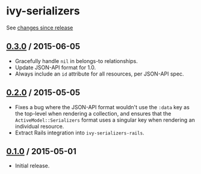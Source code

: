 # ivy-serializers

See [changes since release][HEAD]

## [0.3.0][] / 2015-06-05

* Gracefully handle `nil` in belongs-to relationships.
* Update JSON-API format for 1.0.
* Always include an `id` attribute for all resources, per JSON-API spec.

## [0.2.0][] / 2015-05-05

* Fixes a bug where the JSON-API format wouldn't use the `:data` key as the
  top-level when rendering a collection, and ensures that the
  `ActiveModel::Serializers` format uses a singular key when rendering an
  individual resource.
* Extract Rails integration into `ivy-serializers-rails`.

## [0.1.0][] / 2015-05-01

* Initial release.

[0.1.0]: https://github.com/IvyApp/ivy-serializers/tree/v0.1.0
[0.2.0]: https://github.com/IvyApp/ivy-serializers/compare/v0.1.0...v0.2.0
[0.3.0]: https://github.com/IvyApp/ivy-serializers/compare/v0.2.0...v0.3.0
[HEAD]: https://github.com/IvyApp/ivy-serializers/compare/v0.3.0...master
